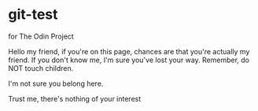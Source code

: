 # git-test
for The Odin Project

Hello my friend, if you're on this page, chances are that you're actually my friend.
If you don't know me, I'm sure you've lost your way.
Remember, do NOT touch children.

I'm not sure you belong here.

Trust me, there's nothing of your interest